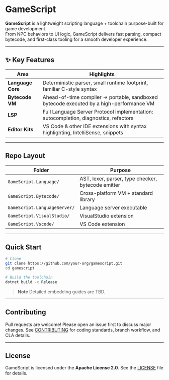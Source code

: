 # GameScript

**GameScript** is a lightweight scripting language + toolchain purpose-built for game development.  
From NPC behaviors to UI logic, GameScript delivers fast parsing, compact bytecode, and first-class tooling for a smooth developer experience.

---

## ✨ Key Features

| Area | Highlights |
|------|------------|
| **Language Core** | Deterministic parser, small runtime footprint, familiar C-style syntax |
| **Bytecode VM**   | Ahead-of-time compiler → portable, sandboxed bytecode executed by a high-performance VM |
| **LSP**           | Full Language Server Protocol implementation: autocompletion, diagnostics, refactors |
| **Editor Kits**   | VS Code & other IDE extensions with syntax highlighting, IntelliSense, snippets |

---

## Repo Layout

| Folder | Purpose |
|--------|---------|
| `GameScript.Language/`  | AST, lexer, parser, type checker, bytecode emitter |
| `GameScript.Bytecode/`   | Cross-platform VM + standard library |
| `GameScript.LanguageServer/`       | Language server executable |
| `GameScript.VisualStudio/`    | VisualStudio extension |
| `GameScript.Vscode/`    | VS Code extension |

---

## Quick Start

```bash
# Clone
git clone https://github.com/your-org/gamescript.git
cd gamescript

# Build the toolchain
dotnet build -c Release
````

> **Note**
> Detailed embedding guides are TBD.

---

## Contributing

Pull requests are welcome! Please open an issue first to discuss major changes.
See [CONTRIBUTING](CONTRIBUTING.md) for coding standards, branch workflow, and CLA details.

---

## License

GameScript is licensed under the **Apache License 2.0**.
See the [LICENSE](LICENSE) file for details.